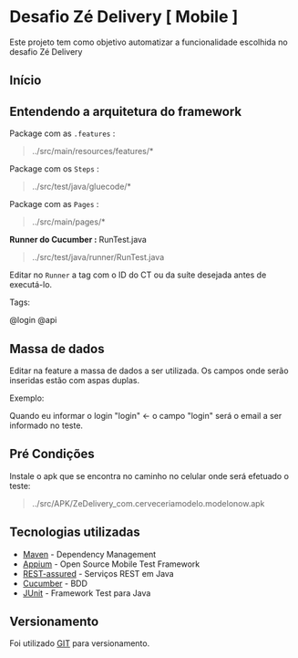 # Desafio Zé Delivery [ Mobile ]

Este projeto tem como objetivo automatizar a funcionalidade escolhida no desafio Zé Delivery

## Início

## Entendendo a arquitetura do framework

Package com as `.features` :
> ../src/main/resources/features/*

Package com os `Steps` :
> ../src/test/java/gluecode/*

Package com as `Pages` :
> ../src/main/pages/*

**Runner do Cucumber :** RunTest.java

> ../src/test/java/runner/RunTest.java

Editar no `Runner` a tag com o ID do CT ou da suíte desejada antes de executá-lo. 

Tags:

@login
@api

## Massa de dados

Editar na feature a massa de dados a ser utilizada. Os campos onde serão inseridas estão com aspas duplas.

Exemplo:

Quando eu informar o login "login" <- o campo "login" será o email a ser informado no teste.

## Pré Condições

Instale o apk que se encontra no caminho no celular onde será efetuado o teste: 
>../src/APK/ZeDelivery_com.cerveceriamodelo.modelonow.apk

## Tecnologias utilizadas

* [Maven](https://maven.apache.org/) - Dependency Management
* [Appium](http://appium.io/) - Open Source Mobile Test Framework
* [REST-assured](http://rest-assured.io/) - Serviços REST em Java
* [Cucumber](https://cucumber.io/) - BDD
* [JUnit](https://junit.org/junit5) - Framework Test para Java

## Versionamento

Foi utilizado [GIT](https://github.com/) para versionamento.  

